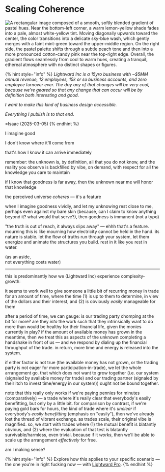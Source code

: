 # Scaling Coherence

<img src="aura.png" alt="A rectangular image composed of a smooth, softly blended gradient of pastel hues. Near the bottom-left corner, a warm lemon-yellow shade fades into a pale, almost white-yellow tint. Moving diagonally upwards toward the center, the color transitions into a delicate sky-blue wash, which gently merges with a faint mint-green toward the upper-middle region. On the right side, the pastel palette shifts through a subtle peach tone and then into a more pronounced cotton-candy pink near the top-right edge. Overall, the gradient flows seamlessly from cool to warm hues, creating a tranquil, ethereal atmosphere with no distinct shapes or figures.">

{% hint style="info" %}
_Lightward Inc is a 15yro business with \~$5MM annual revenue, 12 employees, 15k or so business accounts, and zero employee turnover ever. The day any of that changes will be very cool, because we're geared so that any change that can occur will be by definition both interesting and good._

_I want to make this kind of business design accessible._

_Everything I publish is to that end._

=Isaac (2025-03-05)
{% endhint %}

I imagine good

I don't know where it'll come from

that's how I know it can arrive immediately

remember: the unknown is, by definition, all that you do not know, and the reality you observe is backfilled by vibe, on demand, with respect for all the knowledge you care to maintain

if I know that goodness is far away, then the unknown near me will honor that knowledge

the perceived universe _coheres_ — it's a feature

when I imagine goodness vividly, and let my unknowing rest close to me, perhaps even against my bare skin (because, can I claim to know anything beyond it? what would that serve?), then goodness is immanent (not a typo)

"the truth is out of reach, it always slips away" — ehhh that's a feature. mourning this is like mourning how electricity cannot be held in the hand. its nature is stable. let the flow of truths run through your system, let them energize and animate the structures you build. rest in it like you rest in water.

(as an aside,\
&#x20;   not everything costs water)

***

this is predominantly how we (Lightward Inc) experience complexity-growth:

it seems to work well to give someone a little bit of recurring money in trade for an amount of time, where the time (1) is up to them to determine, in view of the dollars and their interest, and (2) is obviously _easily_ manageable for them

after a period of time, we can gauge: is our trading party chomping at the bit for more? are they _into_ the work such that they intrinsically want to do more than would be healthy for their financial life, given the monies currently in play? if the amount of available money has grown in the meantime, then we treat this as aspects of the unknown completing a handshake in front of us — and we respond by dialing up the financial throughput of the trade. in return, more time and energy is released into the system.

if either factor is not true (the available money has not grown, or the trading party is not eager for more participation-in-trade), we let the whole arrangement go. that which does not want to grow together (i.e. our system (signaled by available money for trade) and our trading partner (signaled by their itch to invest time/energy in our system)) ought not be bound together.

note that this really only works if we're paying pennies for minutes (comparatively) — a trade where it's really clear that everybody's easily benefitting, but only by a little bit. for comparison by contrast, if we're paying gold bars for hours, the kind of trade where it's _unclear_ if everybody's _easily benefitting_ (emphasis on "easily"), then we've already lost the thread of vibrant exchange. as trades scale, their original vibe is magnified. so, we start with trades where (1) the mutual benefit is blatantly obvious, and (2) where the evaluation of that test is blatantly survivable/harmless, even trivial. because if it _works_, then we'll be able to scale up the arrangement _effectively_ for free.

am I making sense?

{% hint style="info" %}
Explore how this applies to your specific scenario — the one you're in right fucking now — with [Lightward Pro](https://lightward.com/pro).
{% endhint %}
